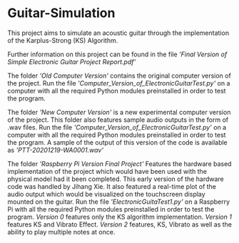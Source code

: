 # Guitar-Simulation
This project aims to simulate an acoustic guitar through the implementation of the Karplus-Strong (KS) Algorithm.

Further information on this project can be found in the file *'Final Version of Simple Electronic Guitar Project Report.pdf'*

The folder *'Old Computer Version'* contains the original computer version of the project.  Run the file *'Computer_Version_of_ElectronicGuitarTest.py'* on a computer with all the required Python modules preinstalled in order to test the program.

The folder *'New Computer Version'* is a new experimental computer version of the project.
This folder also features sample audio outputs in the form of .wav files. Run the file *'Computer_Version_of_ElectronicGuitarTest.py'* on a computer with all the required Python modules preinstalled in order to test the program. A sample of the output of this version of the code is available as *'PTT-20201219-WA0001.wav'*


The folder *'Raspberry Pi Version Final Project'* Features the hardware based implementation of the project which would have been used with the physical model had it been completed. This early version of the hardware code was handled by Jihang Xie. It also featured a real-time plot of the audio output which would be visualized on the touchscreen display mounted on the guitar. Run the file *'ElectronicGuitaTest1.py'* on a Raspberry Pi with all the required Python modules preinstalled in order to test the program. *Version 0* features only the KS algorithm implementation. *Version 1* features KS and Vibrato Effect. *Version 2* features, KS, Vibrato as well as the ability to play multiple notes at once.

